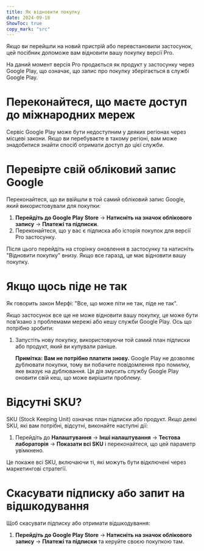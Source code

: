 ```yaml
---
title: Як відновити покупку  
date: 2024-09-18  
ShowToc: true
copy_mark: "src"
---
```


Якщо ви перейшли на новий пристрій або перевстановили застосунок, цей посібник допоможе вам відновити вашу покупку версії Pro.

На даний момент версія Pro продається як продукт у застосунку через Google Play, що означає, що запис про покупку зберігається в службі Google Play.

# Переконайтеся, що маєте доступ до міжнародних мереж  

Сервіс Google Play може бути недоступним у деяких регіонах через місцеві закони. Якщо ви перебуваєте в такому регіоні, вам може знадобитися знайти спосіб отримати доступ до цієї служби.

# Перевірте свій обліковий запис Google  

Переконайтеся, що ви ввійшли в той самий обліковий запис Google, який використовували для покупки:

1. **Перейдіть до Google Play Store** -> **Натисніть на значок облікового запису** -> **Платежі та підписки**.  
2. Переконайтеся, що у вас є підписка або історія покупок для версії Pro застосунку.

Після цього перейдіть на сторінку оновлення в застосунку та натисніть "Відновити покупку" внизу. Якщо все гаразд, це має відновити вашу покупку.

# Якщо щось піде не так  

Як говорить закон Мерфі: "Все, що може піти не так, піде не так".

Якщо застосунок все ще не може відновити вашу покупку, це може бути пов’язано з проблемами мережі або кешу служби Google Play. Ось що потрібно зробити:

1. Запустіть нову покупку, використовуючи той самий план підписки або продукт, який ви купували раніше.

   **Примітка:** **Вам не потрібно платити знову.** Google Play не дозволяє дублювати покупки, тому ви побачите повідомлення про помилку, яке вказує на дублювання. Ця дія змусить службу Google Play оновити свій кеш, що може вирішити проблему.

# Відсутні SKU?  

SKU (Stock Keeping Unit) означає план підписки або продукт. Якщо деякі SKU, які вам потрібні, відсутні, виконайте наступні дії:

1. Перейдіть до **Налаштування** -> **Інші налаштування** -> **Тестова лабораторія** -> **Показати всі SKU** і переконайтеся, що цей параметр увімкнено.
   
Це покаже всі SKU, включаючи ті, які можуть бути відключені через маркетингові стратегії.

# Скасувати підписку або запит на відшкодування  

Щоб скасувати підписку або отримати відшкодування:

1. **Перейдіть до Google Play Store** -> **Натисніть на значок облікового запису** -> **Платежі та підписки** та керуйте своєю покупкою там.
